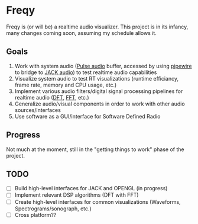 # Freqy
Freqy is (or will be) a realtime audio visualizer. This project is in its infancy, many changes coming soon, assuming my schedule allows it.
## Goals
1. Work with system audio ([Pulse audio](https://www.freedesktop.org/wiki/Software/PulseAudio/) buffer, accessed by using [pipewire](https://pipewire.org/) to bridge to [JACK audio](https://jackaudio.org/)) to test realtime audio capabilities
2. Visualize system audio to test RT visualizations (runtime efficiancy, frame rate, memory and CPU usage, etc.)
3. Implement various audio filters/digital signal processing pipelines for realtime audio ([DFT](https://en.wikipedia.org/wiki/Discrete_Fourier_transform), [FFT](https://en.wikipedia.org/wiki/Fast_Fourier_transform), etc.) 
4. Generalize audio/visual components in order to work with other audio sources/interfaces
5. Use software as a GUI/interface for Software Defined Radio
## Progress
Not much at the moment, still in the "getting things to work" phase of the project.
## TODO
- [ ] Build high-level interfaces for JACK and OPENGL (in progress)
- [ ] Implement relevant DSP algorithms (DFT with FFT)
- [ ] Create high-level interfaces for common visualizations (Waveforms, Spectrograms/sonograph, etc.)
- [ ] Cross platform??

